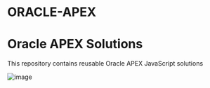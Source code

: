 # ORACLE-APEX
# Oracle APEX Solutions

This repository contains reusable Oracle APEX  JavaScript solutions

![image](https://github.com/user-attachments/assets/73664665-20ee-41c7-a72e-f995eab10c83)
